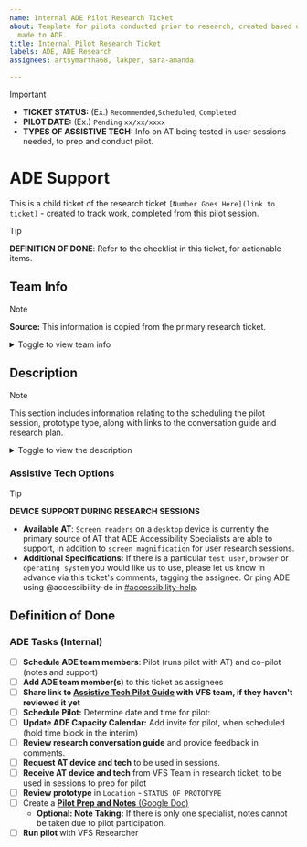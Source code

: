 ```yaml
---
name: Internal ADE Pilot Research Ticket
about: Template for pilots conducted prior to research, created based on requests
  made to ADE.
title: Internal Pilot Research Ticket
labels: ADE, ADE Research
assignees: artsymartha68, lakper, sara-amanda

---
```


> [!IMPORTANT]
> - **TICKET STATUS:** (Ex.) `Recommended`,`Scheduled`, `Completed`
> - **PILOT DATE:**  (Ex.) `Pending` `xx/xx/xxxx`
> - **TYPES OF ASSISTIVE TECH:** Info on AT being tested in user sessions needed, to prep and conduct pilot.

# ADE Support
This is a child ticket of the research ticket `[Number Goes Here](link to ticket)` - created to track work, completed from this pilot session.

> [!TIP]
> **DEFINITION OF DONE**: Refer to the checklist in this ticket, for actionable items.

</details>

## Team Info

> [!NOTE]
> **Source:** This information is copied from the primary research ticket. 

<details><summary>Toggle to view team info</summary>

- **Team name:** `Team name`
- **Product name**:
- **OCTO product owner**:
- **Product Manager**:
- **Designer/Researcher**:
- **Product/team slack channel**:
- **Dedicated accessibility specialist on your team**:
- **Accessibility Champion**:
    - [Learn more about becoming an accessibility champ!](https://github.com/department-of-veterans-affairs/va.gov-team/tree/master/teams/vsa/accessibility/a11y-champs#accessibility-champions-community)


</details>

## Description

> [!NOTE]
> This section includes information relating to the scheduling the pilot session, prototype type, along with links to the conversation guide and research plan. 

<details><summary>Toggle to view the description</summary>

**An ADE accessibility specialist will participate as a user in a pilot of this research study.**

- **Researcher**: The VFS team researcher will test their prototype and conversation guide by conducting the pilot session with an ADE accessibility specialist.
- **User**: The ADE team member will act as a real user in the pilot session.
- **Assistive Tech**: The ADE team member will follow the prompts given by the VFS Researcher, while using and demonstrating how the behavior of a `screen reader` would behave.

### Pilot Session
- **Date:** `TBD`
- **Prototype**: `Prototype link and location CodePen, Staging, etc.`
- **Research Convo Guide**: `Link Needed`
- **Research Plan**: `Link Needed`

</details>


### Assistive Tech Options

> [!TIP]
> **DEVICE SUPPORT DURING RESEARCH SESSIONS**
> - **Available AT**: `Screen readers` on a `desktop` device is currently the primary source of AT that ADE Accessibility Specialists are able to support, in addition to `screen magnification` for user research sessions.
> - **Additional Specifications:** If there is a particular `test user`, `browser` or `operating system` you would like us to use, please let us know in advance via this ticket's comments, tagging the assignee. Or ping ADE using @accessibility-de in [#accessibility-help](https://dsva.slack.com/archives/C8E985R32).


## Definition of Done
### ADE Tasks (Internal)
- [ ] **Schedule ADE team members**: Pilot (runs pilot with AT) and co-pilot (notes and support)
- [ ] **Add ADE team member(s)** to this ticket as assignees
- [ ] **Share link to [Assistive Tech Pilot Guide](https://github.com/department-of-veterans-affairs/va.gov-team/blob/master/teams/digital-experience/ADE/assistive-tech-pilot-guide.md) with VFS team, if they haven't reviewed it yet**
- [ ] **Schedule Pilot:** Determine date and time for pilot:
- [ ] **Update ADE Capacity Calendar:** Add invite for pilot, when scheduled (hold time block in the interim) 
- [ ] **Review research conversation guide** and provide feedback in comments.
- [ ] **Request AT device and tech** to be used in sessions.
- [ ] **Receive AT device and tech** from VFS Team in research ticket, to be used in sessions to prep for pilot
- [ ] **Review prototype** in `Location` - `STATUS OF PROTOTYPE`
- [ ] Create a [**Pilot Prep and Notes** (Google Doc)](https://docs.google.com/document/d/1NBXjBeUb0_A3PKLWVWSZZ_DrYUJln4lGCB9dS334RmU/edit?usp=share_link)
  - **Optional: Note Taking:** If there is only one specialist, notes cannot be taken due to pilot participation.
- [ ] **Run pilot** with VFS Researcher

